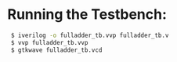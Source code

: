 # Running the Testbench: 
```bash
 $ iverilog -o fulladder_tb.vvp fulladder_tb.v
 $ vvp fulladder_tb.vvp
 $ gtkwave fulladder_tb.vcd
```